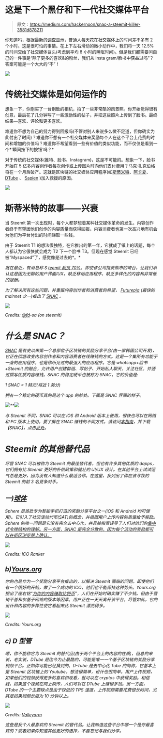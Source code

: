 # 这是下一个黑仔和下一代社交媒体平台

> 原文：<https://medium.com/hackernoon/snac-a-steemit-killer-3581d878211>

你知道吗，根据最新的[调查](https://www.digitalinformationworld.com/2019/01/how-much-time-do-people-spend-social-media-infographic.html)显示，普通人每天花在社交媒体上的时间差不多有 2 个小时。这是很可怕的事情。在上下左右滑动的微小动作中，我们将一天 12.5%的时间交给了社交媒体巨头(考虑到平均 8 小时的睡眠时间)。但是我们都需要问自己的一件事是“除了更多的喜欢&的粉丝，我们从 insta gram/脸书中获益过吗”？答案可能是一个大大的“不”！

![](img/635e54f7a2cfc395ca3ad440ce8f15c4.png)

# 传统社交媒体是如何运作的

想象一下，你刚买了一台别致的相机，拍了一些非常酷的风景照。你开始觉得很有创意，最后花了几分钟写了一些激励性的帖子，并把这些照片上传到了脸书。最终结果—喜欢、评论和更多喜欢。

难道你不想为自己的努力得到回报吗(不管对别人来说多么微不足道，但你确实为此付出了时间)？难道你不想有一个社交媒体来奖励每个人在这个平台上花费的时间和增加的价值吗？难道你不希望看到一些有价值的类似功能，而不仅仅是看到一个*‘瞬间按下的按钮’吗？*

对于传统的社交媒体(推特、脸书、Instagram)，这是不可能的。想象一下，脸书开始在 5 亿多内容创作者每次创作或上传图片时向他们支付费用？马克·扎克伯格将在一个月后破产。这就是区块链的社交媒体应用程序(如[斯蒂米特](https://steemit.com)、[阿卡夏](https://akasha.world)、 [DTube](https://d.tube/) 、 [Sapien](https://www.sapien.network/) )加入救援的原因。

[![](img/d1372b07eed7f281decee89863c1ff5f.png)](https://medium.com/futurepia/earn-reward-for-every-like-be8b5110debe)

# 斯蒂米特的故事——兴衰

当 Steemit 第一次出现时，每个人都梦想着某种社交媒体革命的发生。内容创作者终于有望因他们创作的内容质量而获得回报，内容消费者也第一次高兴地有机会为他们为平台付出的时间赚取一些钱。

由于 Steemit T1 的想法很独特，在它推出的第一年，它就成了镇上的话题，每个人都认为它很快就会成为 T2 下一个脸书 T3。但现在感觉 Steemit 已经被“Myspaced”了，感觉像是过去的*。*

*就在最近，有消息称 S [teemit 裁员 70%](https://www.coindesk.com/steemit-lays-off-70-of-its-staff-citing-crypto-bear-market)。即使该公司指责熊市的垮台，让我们承认这是因为无聊的用户界面/UX，缺乏移动应用程序，缺乏多样化的内容和非常低的报酬。*

*为了解决所有这些问题，并重振内容创作者和消费者的希望， [Futurepia](http://www.futurepia.io) (最快的 mainnet 之一)推出了 [SNAC](https://futurepia.io/info/apkdownload?lang=en) 。*

*![](img/e9128d99a7c69d82e133229b1edbbadc.png)*

*Credits: [@fd](http://twitter.com/fd)-sa (on steemit)*

# *什么是 SNAC？*

*[SNAC](https://futurepia.io/info/apkdownload?lang=en) 是有史以来第一个总部位于区块链的奖励分享平台(由一家韩国公司开发)，它正在彻底改变内容创作者和内容消费者在线赚钱的方式。这是一个集所有功能于一身的应用程序，也是你所见过的最强大的应用程序。它是 whatsapp+脸书+Steemit 的融合，允许用户创建群组、写帖子、开始私人聊天、关注社区，并通过撰写优质内容赚钱。SNAC 的稳定硬币也被称为 SNAC，它的价值是:*

*1 SNAC = 1 韩元(将近 1 美分)*

*拥有一个稳定的硬币真的是这个 app 的妙处。下面是 SNAC 界面的样子。*

*![](img/b6c49de3448b929168199dc5570c97f5.png)**![](img/6de6f64c383454a312c86cd41ad17d92.png)*

*与 Steemit 不同，SNAC 可以在 iOS 和 Android 版本上使用，很快也可以在网络和 PC 版本上使用。要了解在 SNAC 赚钱的不同方式，请访问[本指南](/futurepia/make-money-on-snac-51dc970e4fbb)，并下载【SNAC】，点击[此处](https://futurepia.io/info/apkdownload?lang=en)。*

# *Steemit 的其他替代品*

*尽管 SNAC 可以被称为 Steemit 的最佳替代者，但也有许多其他优质的 dapps，它们拥有比 Steemit 更好的补偿政策和健壮的 UI/UX 设计。在其他平台上试试运气总是更好，因为没有人知道什么最适合你。在这里，我列出了你应该寻找的 Steemit 的前 3 名竞争对手。*

## *一)[球体](https://sphere.social/hello/)*

*Sphere 是首批专为智能手机打造的奖励分享平台之一(iOS 和 Android 均可使用)。它引入了社交活动代币(SAT)的概念，并根据用户上传内容的质量给予奖励。Sphere 的唯一问题是它没有完全去中心化，并且被指责误导了人们对他们的[集中式令牌结构的理解。另一方面，SNAC 是完全分散的，因为每个活动的奖励都可以在](https://www.reddit.com/r/SphereSocial/comments/7t9895/review_of_sphere_social/)[街区浏览器上确认。](https://futurepia.io/explorer)*

*![](img/4c39e81902825b8e6d26b21994c2ecad.png)*

*Credits: ICO Ranker*

## *b)[Yours.org](https://www.yours.org/)*

*你的也是作为一个奖励分享平台推出的，以解决 Steemit 面临的问题。即使他们有一个很好的开始，做了一个成功的 ICO，他们也不能保持这种势头。Yours.org 提出了座右铭“[为你的内容赚取比特币](https://www.yours.org/)”，人们在开始时确实赚了不少钱。但由于营销不善和仅基于网络的版本等因素，用户正在一天天离开该平台。尽管如此，它的设计和内容的多样性使它看起来比 Steemit 漂亮得多。*

*![](img/800e3454c0a0fc1305c84ac2fdbc419d.png)*

*Credits: Yours.org*

## ***c) D 型管***

*嗯，你不能称它为 Steemit 的替代品(由于两个平台上的内容的性质)，但总的来说，老实说，DTube 是迄今为止最酷的，可能是唯一一个基于区块链的奖励分享视频平台。正如你可能已经猜到的，D-Tube 是去中心化 Tube 的简称，它基本上是 Steemit 区块链上的 *Youtube。想法很简单，设计也很简单。用户上传视频，如果他们的视频获得更多的喜欢和观看，就可以在 cryptos 中获得奖励。相信我，如果这个视频在网上疯传，人们可以在 DTube 上赚很多钱。另一方面，DTube 的一个主要缺点是由于较低的 TPS 速度，上传视频需要花费很长时间，尤其是如果视频长度为 10 分钟以上。**

*![](img/a3b7a74a71486d94f8d9eb2e6fbc2a8b.png)*

*Credits: [Valleyarm](http://www.valleyarm.com/dtube-differ-youtube/)*

*这些是我个人最喜欢的 Steemit 的替代品。让我知道这些平台中哪一个是你最喜欢的？或者如果你知道其他更好的选择，不要忘记与我们分享。*